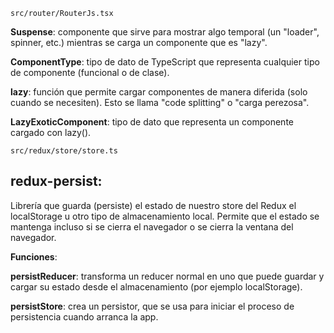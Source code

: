 ```
src/router/RouterJs.tsx
```

**Suspense**: componente que sirve para mostrar algo temporal (un "loader", spinner, etc.) mientras se carga un componente que es "lazy".

**ComponentType**: tipo de dato de TypeScript que representa cualquier tipo de componente (funcional o de clase).

**lazy**: función que permite cargar componentes de manera diferida (solo cuando se necesiten). Esto se llama "code splitting" o "carga perezosa".

**LazyExoticComponent**: tipo de dato que representa un componente cargado con lazy().

```
src/redux/store/store.ts
```

## redux-persist: 
Librería que guarda (persiste) el estado de nuestro store del Redux el localStorage u otro tipo de almacenamiento local. Permite que el estado se mantenga incluso si se cierra el navegador o se cierra la ventana del navegador.

__Funciones__:

**persistReducer**: transforma un reducer normal en uno que puede guardar y cargar su estado desde el almacenamiento (por ejemplo localStorage).

**persistStore**: crea un persistor, que se usa para iniciar el proceso de persistencia cuando arranca la app.